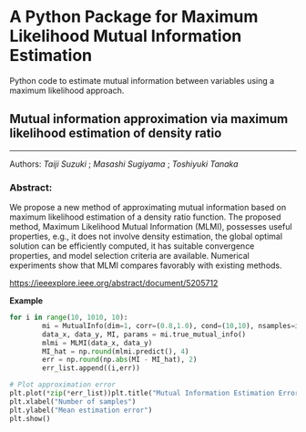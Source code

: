 # A Python Package for Maximum Likelihood Mutual Information Estimation
Python code to estimate mutual information between variables using a maximum likelihood approach.

## Mutual information approximation via maximum likelihood estimation of density ratio 
---
Authors: *Taiji Suzuki* ; *Masashi Sugiyama* ; *Toshiyuki Tanaka*


### Abstract:
We propose a new method of approximating mutual information based on maximum likelihood estimation of a density ratio function.
The proposed method, Maximum Likelihood Mutual Information (MLMI), possesses useful properties, e.g., it does not involve density estimation, 
the global optimal solution can be efficiently computed, it has suitable convergence properties, 
and model selection criteria are available. 
Numerical experiments show that MLMI compares favorably with existing methods.

https://ieeexplore.ieee.org/abstract/document/5205712


**Example**

``` python
for i in range(10, 1010, 10):
        mi = MutualInfo(dim=1, corr=(0.8,1.0), cond=(10,10), nsamples=i, seed=SEED)
        data_x, data_y, MI, params = mi.true_mutual_info()
        mlmi = MLMI(data_x, data_y)
        MI_hat = np.round(mlmi.predict(), 4)
        err = np.round(np.abs(MI - MI_hat), 2)
        err_list.append((i,err))

# Plot approximation error
plt.plot(*zip(*err_list))plt.title("Mutual Information Estimation Error")
plt.xlabel("Number of samples")
plt.ylabel("Mean estimation error")
plt.show()
```
